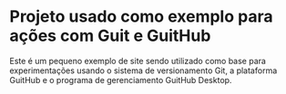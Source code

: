 # Projeto usado como exemplo para ações com Guit e GuitHub

Este é um pequeno exemplo de site sendo utilizado como base para experimentações usando o sistema de versionamento Git, a plataforma GuitHub e o programa de gerenciamento GuitHub Desktop.
